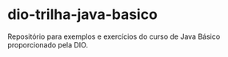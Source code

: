 # dio-trilha-java-basico
Repositório para exemplos e exercícios do curso de Java Básico proporcionado pela DIO.
